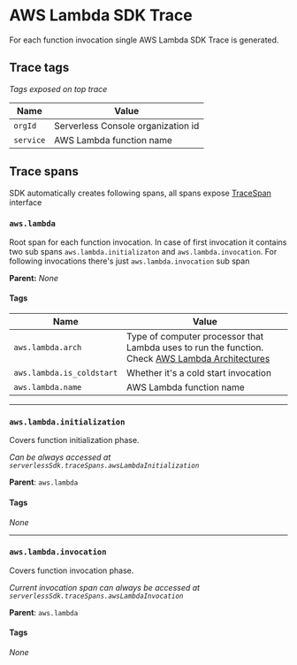 # AWS Lambda SDK Trace

For each function invocation single AWS Lambda SDK Trace is generated.

## Trace tags

_Tags exposed on top trace_

| Name      | Value                              |
| --------- | ---------------------------------- |
| `orgId`   | Serverless Console organization id |
| `service` | AWS Lambda function name           |

## Trace spans

SDK automatically creates following spans, all spans expose [TraceSpan](trace-span.md) interface

### `aws.lambda`

Root span for each function invocation. In case of first invocation it contains two sub spans `aws.lambda.initializaton` and `aws.lambda.invocation`. For following invocations there's just `aws.lambda.invocation` sub span

**Parent:** _None_

#### Tags

| Name                      | Value                                                                                                                                                                |
| ------------------------- | -------------------------------------------------------------------------------------------------------------------------------------------------------------------- |
| `aws.lambda.arch`         | Type of computer processor that Lambda uses to run the function. Check [AWS Lambda Architectures](https://docs.aws.amazon.com/lambda/latest/dg/foundation-arch.html) |
| `aws.lambda.is_coldstart` | Whether it's a cold start invocation                                                                                                                                 |
| `aws.lambda.name`         | AWS Lambda function name                                                                                                                                             |

---

### `aws.lambda.initialization`

Covers function initialization phase.

_Can be always accessed at `serverlessSdk.traceSpans.awsLambdaInitialization`_

**Parent**: `aws.lambda`

#### Tags

_None_

---

### `aws.lambda.invocation`

Covers function invocation phase.

_Current invocation span can always be accessed at `serverlessSdk.traceSpans.awsLambdaInvocation`_

**Parent**: `aws.lambda`

#### Tags

_None_
